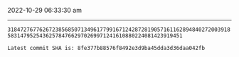 2022-10-29 06:33:30 am

---

`31847276776267238568507134961779916712428728190571611628948402720039185831479525436257847662970269971241610880224081423919451`

`Latest commit SHA is: 8fe377b88576f8492e3d9ba45dda3d36daa042fb `
